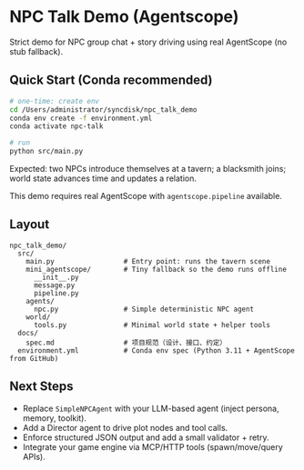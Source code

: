 # NPC Talk Demo (Agentscope)

Strict demo for NPC group chat + story driving using real AgentScope (no stub fallback).

## Quick Start (Conda recommended)

```bash
# one-time: create env
cd /Users/administrator/syncdisk/npc_talk_demo
conda env create -f environment.yml
conda activate npc-talk

# run
python src/main.py
```

Expected: two NPCs introduce themselves at a tavern; a blacksmith joins; world state advances time and updates a relation.

This demo requires real AgentScope with `agentscope.pipeline` available.

## Layout

```
npc_talk_demo/
  src/
    main.py                 # Entry point: runs the tavern scene
    mini_agentscope/        # Tiny fallback so the demo runs offline
      __init__.py
      message.py
      pipeline.py
    agents/
      npc.py                # Simple deterministic NPC agent
    world/
      tools.py              # Minimal world state + helper tools
  docs/
    spec.md                 # 项目规范（设计、接口、约定）
  environment.yml           # Conda env spec (Python 3.11 + AgentScope from GitHub)
```

## Next Steps
- Replace `SimpleNPCAgent` with your LLM-based agent (inject persona, memory, toolkit).
- Add a Director agent to drive plot nodes and tool calls.
- Enforce structured JSON output and add a small validator + retry.
- Integrate your game engine via MCP/HTTP tools (spawn/move/query APIs).
